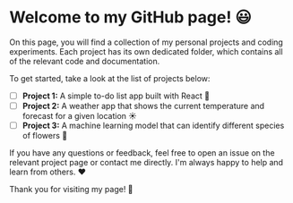 # Welcome to my GitHub page! :smiley:

On this page, you will find a collection of my personal projects and coding experiments. Each project has its own dedicated folder, which contains all of the relevant code and documentation.

To get started, take a look at the list of projects below:

- [ ] **Project 1:** A simple to-do list app built with React :pencil:
- [ ] **Project 2:** A weather app that shows the current temperature and forecast for a given location :sunny:
- [ ] **Project 3:** A machine learning model that can identify different species of flowers :cherry_blossom:

If you have any questions or feedback, feel free to open an issue on the relevant project page or contact me directly. I'm always happy to help and learn from others. :heart:

Thank you for visiting my page! :wave:
